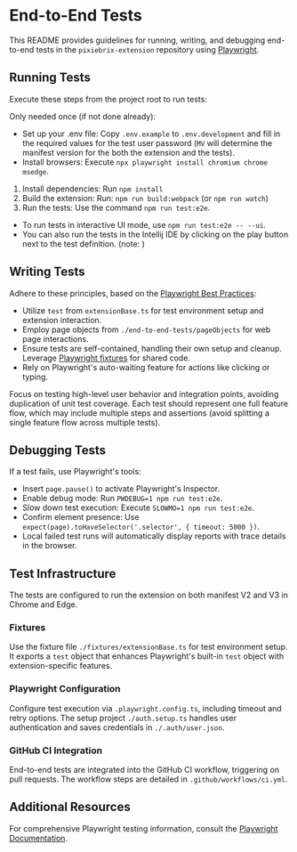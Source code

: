 # End-to-End Tests

This README provides guidelines for running, writing, and debugging end-to-end tests in the `pixiebrix-extension`
repository using [Playwright](https://playwright.dev/).

## Running Tests

Execute these steps from the project root to run tests:

Only needed once (if not done already):

- Set up your .env file: Copy `.env.example` to `.env.development` and fill in the required values for the test user password (`MV` will determine the manifest version for the both the extension and the tests).
- Install browsers: Execute `npx playwright install chromium chrome msedge`.

1. Install dependencies: Run `npm install`
2. Build the extension: Run: `npm run build:webpack` (or `npm run watch`)
3. Run the tests: Use the command `npm run test:e2e`.

- To run tests in interactive UI mode, use `npm run test:e2e -- --ui`.
- You can also run the tests in the Intellij IDE by clicking on the play button next to the test definition. (note: )

## Writing Tests

Adhere to these principles, based on the [Playwright Best Practices](https://playwright.dev/docs/best-practices):

- Utilize `test` from `extensionBase.ts` for test environment setup and extension interaction.
- Employ page objects from `./end-to-end-tests/pageObjects` for web page interactions.
- Ensure tests are self-contained, handling their own setup and cleanup.
  Leverage [Playwright fixtures](https://playwright.dev/docs/test-fixtures) for shared code.
- Rely on Playwright's auto-waiting feature for actions like clicking or typing.

Focus on testing high-level user behavior and integration points, avoiding duplication of unit test coverage. Each
test should represent one full feature flow, which may include multiple steps and assertions (avoid splitting
a single feature flow across multiple tests).

## Debugging Tests

If a test fails, use Playwright's tools:

- Insert `page.pause()` to activate Playwright's Inspector.
- Enable debug mode: Run `PWDEBUG=1 npm run test:e2e`.
- Slow down test execution: Execute `SLOWMO=1 npm run test:e2e`.
- Confirm element presence: Use `expect(page).toHaveSelector('.selector', { timeout: 5000 })`.
- Local failed test runs will automatically display reports with trace details in the browser.

## Test Infrastructure

The tests are configured to run the extension on both manifest V2 and V3 in Chrome and Edge.

### Fixtures

Use the fixture file `./fixtures/extensionBase.ts` for test environment setup. It exports a `test` object that enhances
Playwright's built-in `test` object with extension-specific features.

### Playwright Configuration

Configure test execution via `.playwright.config.ts`, including timeout and retry options. The setup
project `./auth.setup.ts` handles user authentication and saves credentials in `./.auth/user.json`.

### GitHub CI Integration

End-to-end tests are integrated into the GitHub CI workflow, triggering on pull requests. The workflow steps are
detailed in `.github/workflows/ci.yml`.

## Additional Resources

For comprehensive Playwright testing information, consult
the [Playwright Documentation](https://playwright.dev/docs/intro).
